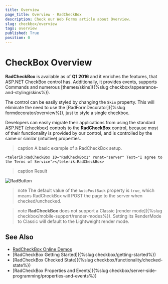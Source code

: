 ```yaml
---
title: Overview
page_title: Overview - RadCheckBox
description: Check our Web Forms article about Overview.
slug: checkbox/overview
tags: overview
published: True
position: 0
---
```


# CheckBox Overview

**RadCheckBox** is available as of **Q1 2016** and it enriches the features, that ASP.NET CheckBox control has. Additionally, it provides events, supports Commands and numerous [themes/skins]({%slug checkbox/appearance-and-styling/skins%}). 

The control can be easily styled by changing the `Skin` property. This will eliminate the need to use the [RadFormDecorator]({%slug formdecorator/overview%}), just to style a single checkbox. 

Developers can easily migrate their applications from using the standard ASP.NET (checkbox) controls to the **RadCheckBox** control, because most of their functionality is provided by our control, and is controlled by the same or similar (intuitive) properties.

>caption A basic example of a RadCheckBox setup.

````ASP.NET
<telerik:RadCheckBox ID="RadCheckBox1" runat="server" Text="I agree to the Terms of Service"></telerik:RadCheckBox>
````

>caption Result

![RadButton](images/checkbox-overview.png)

>note The default value of the `AutoPostBack` property is `true`, which means RadCheckBox will POST the page to the server when checked/unchecked.

>note **RadCheckBox** does not support a Classic [render mode]({%slug checkbox/mobile-support/render-modes%}). Setting its RenderMode to Classic will default to the Lightweight render mode.

## See Also
 * [RadCheckBox Online Demos](https://demos.telerik.com/aspnet-ajax/checkbox/overview/defaultcs.aspx)
 * [RadCheckBox Getting Started]({%slug checkbox/getting-started%})
 * [RadCheckBox Checked State]({%slug checkbox/functionality/checked-state%})
 * [RadCheckBox Properties and Events]({%slug checkbox/server-side-programming/properties-and-events%})
